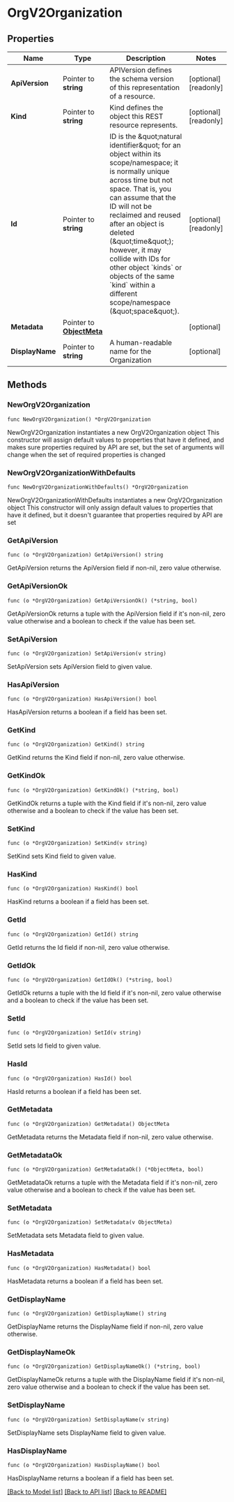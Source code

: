 # OrgV2Organization

## Properties

Name | Type | Description | Notes
------------ | ------------- | ------------- | -------------
**ApiVersion** | Pointer to **string** | APIVersion defines the schema version of this representation of a resource. | [optional] [readonly] 
**Kind** | Pointer to **string** | Kind defines the object this REST resource represents. | [optional] [readonly] 
**Id** | Pointer to **string** | ID is the \&quot;natural identifier\&quot; for an object within its scope/namespace; it is normally unique across time but not space. That is, you can assume that the ID will not be reclaimed and reused after an object is deleted (\&quot;time\&quot;); however, it may collide with IDs for other object &#x60;kinds&#x60; or objects of the same &#x60;kind&#x60; within a different scope/namespace (\&quot;space\&quot;). | [optional] [readonly] 
**Metadata** | Pointer to [**ObjectMeta**](ObjectMeta.md) |  | [optional] 
**DisplayName** | Pointer to **string** | A human-readable name for the Organization | [optional] 

## Methods

### NewOrgV2Organization

`func NewOrgV2Organization() *OrgV2Organization`

NewOrgV2Organization instantiates a new OrgV2Organization object
This constructor will assign default values to properties that have it defined,
and makes sure properties required by API are set, but the set of arguments
will change when the set of required properties is changed

### NewOrgV2OrganizationWithDefaults

`func NewOrgV2OrganizationWithDefaults() *OrgV2Organization`

NewOrgV2OrganizationWithDefaults instantiates a new OrgV2Organization object
This constructor will only assign default values to properties that have it defined,
but it doesn't guarantee that properties required by API are set

### GetApiVersion

`func (o *OrgV2Organization) GetApiVersion() string`

GetApiVersion returns the ApiVersion field if non-nil, zero value otherwise.

### GetApiVersionOk

`func (o *OrgV2Organization) GetApiVersionOk() (*string, bool)`

GetApiVersionOk returns a tuple with the ApiVersion field if it's non-nil, zero value otherwise
and a boolean to check if the value has been set.

### SetApiVersion

`func (o *OrgV2Organization) SetApiVersion(v string)`

SetApiVersion sets ApiVersion field to given value.

### HasApiVersion

`func (o *OrgV2Organization) HasApiVersion() bool`

HasApiVersion returns a boolean if a field has been set.

### GetKind

`func (o *OrgV2Organization) GetKind() string`

GetKind returns the Kind field if non-nil, zero value otherwise.

### GetKindOk

`func (o *OrgV2Organization) GetKindOk() (*string, bool)`

GetKindOk returns a tuple with the Kind field if it's non-nil, zero value otherwise
and a boolean to check if the value has been set.

### SetKind

`func (o *OrgV2Organization) SetKind(v string)`

SetKind sets Kind field to given value.

### HasKind

`func (o *OrgV2Organization) HasKind() bool`

HasKind returns a boolean if a field has been set.

### GetId

`func (o *OrgV2Organization) GetId() string`

GetId returns the Id field if non-nil, zero value otherwise.

### GetIdOk

`func (o *OrgV2Organization) GetIdOk() (*string, bool)`

GetIdOk returns a tuple with the Id field if it's non-nil, zero value otherwise
and a boolean to check if the value has been set.

### SetId

`func (o *OrgV2Organization) SetId(v string)`

SetId sets Id field to given value.

### HasId

`func (o *OrgV2Organization) HasId() bool`

HasId returns a boolean if a field has been set.

### GetMetadata

`func (o *OrgV2Organization) GetMetadata() ObjectMeta`

GetMetadata returns the Metadata field if non-nil, zero value otherwise.

### GetMetadataOk

`func (o *OrgV2Organization) GetMetadataOk() (*ObjectMeta, bool)`

GetMetadataOk returns a tuple with the Metadata field if it's non-nil, zero value otherwise
and a boolean to check if the value has been set.

### SetMetadata

`func (o *OrgV2Organization) SetMetadata(v ObjectMeta)`

SetMetadata sets Metadata field to given value.

### HasMetadata

`func (o *OrgV2Organization) HasMetadata() bool`

HasMetadata returns a boolean if a field has been set.

### GetDisplayName

`func (o *OrgV2Organization) GetDisplayName() string`

GetDisplayName returns the DisplayName field if non-nil, zero value otherwise.

### GetDisplayNameOk

`func (o *OrgV2Organization) GetDisplayNameOk() (*string, bool)`

GetDisplayNameOk returns a tuple with the DisplayName field if it's non-nil, zero value otherwise
and a boolean to check if the value has been set.

### SetDisplayName

`func (o *OrgV2Organization) SetDisplayName(v string)`

SetDisplayName sets DisplayName field to given value.

### HasDisplayName

`func (o *OrgV2Organization) HasDisplayName() bool`

HasDisplayName returns a boolean if a field has been set.


[[Back to Model list]](../README.md#documentation-for-models) [[Back to API list]](../README.md#documentation-for-api-endpoints) [[Back to README]](../README.md)


